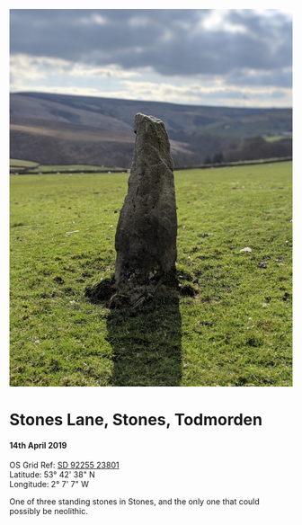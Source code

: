 <!--- -image_format jpeg_high -->
![Standing stone](stones_lane_stone.jpg)
# Stones Lane, Stones, Todmorden
#### 14th April 2019  
OS Grid Ref: [SD 92255 23801](https://osmaps.ordnancesurvey.co.uk/53.71058,-2.11881,18/pin)  
Latitude: 53° 42' 38" N  
Longitude: 2° 7' 7" W

One of three standing stones in Stones, and the only one that could possibly be neolithic.
